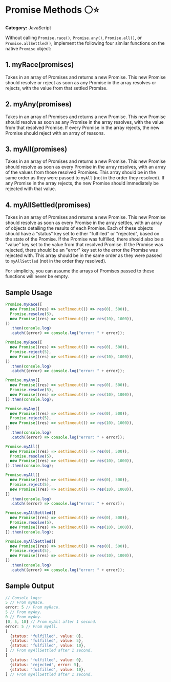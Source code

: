 # Promise Methods ⚪⭐

**Category:** JavaScript

Without calling `Promise.race()`, `Promise.any()`, `Promise.all()`, or `Promise.allSettled()`, implement the following four similar functions on the native `Promise` object:

## 1. myRace(promises)

Takes in an array of Promises and returns a new Promise. This new Promise should resolve or reject as soon as any Promise in the array resolves or rejects, with the value from that settled Promise.

## 2. myAny(promises)

Takes in an array of Promises and returns a new Promise. This new Promise should resolve as soon as any Promise in the array resolves, with the value from that resolved Promise. If every Promise in the array rejects, the new Promise should reject with an array of reasons.

## 3. myAll(promises)

Takes in an array of Promises and returns a new Promise. This new Promise should resolve as soon as every Promise in the array resolves, with an array of the values from those resolved Promises. This array should be in the same order as they were passed to `myAll` (not in the order they resolved). If any Promise in the array rejects, the new Promise should immediately be rejected with that value.

## 4. myAllSettled(promises)

Takes in an array of Promises and returns a new Promise. This new Promise should resolve as soon as every Promise in the array settles, with an array of objects detailing the results of each Promise. Each of these objects should have a "status" key set to either "fulfilled" or "rejected", based on the state of the Promise. If the Promise was fulfilled, there should also be a "value" key set to the value from that resolved Promise. If the Promise was rejected, there should be an "error" key set to the error the Promise was rejected with. This array should be in the same order as they were passed to `myAllSettled` (not in the order they resolved).

For simplicity, you can assume the arrays of Promises passed to these functions will never be empty.

## Sample Usage

```javascript
Promise.myRace([
  new Promise((res) => setTimeout(() => res(0), 500)),
  Promise.resolve(5),
  new Promise((res) => setTimeout(() => res(10), 1000)),
])
  .then(console.log)
  .catch((error) => console.log("error: " + error));

Promise.myRace([
  new Promise((res) => setTimeout(() => res(0), 500)),
  Promise.reject(5),
  new Promise((res) => setTimeout(() => res(10), 1000)),
])
  .then(console.log)
  .catch((error) => console.log("error: " + error));

Promise.myAny([
  new Promise((res) => setTimeout(() => res(0), 500)),
  Promise.resolve(5),
  new Promise((res) => setTimeout(() => res(10), 1000)),
]).then(console.log);

Promise.myAny([
  new Promise((res) => setTimeout(() => res(0), 500)),
  Promise.reject(5),
  new Promise((res) => setTimeout(() => res(10), 1000)),
])
  .then(console.log)
  .catch((error) => console.log("error: " + error));

Promise.myAll([
  new Promise((res) => setTimeout(() => res(0), 500)),
  Promise.resolve(5),
  new Promise((res) => setTimeout(() => res(10), 1000)),
]).then(console.log);

Promise.myAll([
  new Promise((res) => setTimeout(() => res(0), 500)),
  Promise.reject(5),
  new Promise((res) => setTimeout(() => res(10), 1000)),
])
  .then(console.log)
  .catch((error) => console.log("error: " + error));

Promise.myAllSettled([
  new Promise((res) => setTimeout(() => res(0), 500)),
  Promise.resolve(5),
  new Promise((res) => setTimeout(() => res(10), 1000)),
]).then(console.log);

Promise.myAllSettled([
  new Promise((res) => setTimeout(() => res(0), 500)),
  Promise.reject(5),
  new Promise((res) => setTimeout(() => res(10), 1000)),
])
  .then(console.log)
  .catch((error) => console.log("error: " + error));
```

## Sample Output

```javascript
// Console logs:
5 // From myRace.
error: 5 // From myRace.
5 // From myAny.
0 // From myAny.
[0, 5, 10] // From myAll after 1 second.
error: 5 // From myAll.
[
  {status: 'fulfilled', value: 0},
  {status: 'fulfilled', value: 5},
  {status: 'fulfilled', value: 10},
] // From myAllSettled after 1 second.
[
  {status: 'fulfilled', value: 0},
  {status: 'rejected', error: 5},
  {status: 'fulfilled', value: 10},
] // From myAllSettled after 1 second.
```
